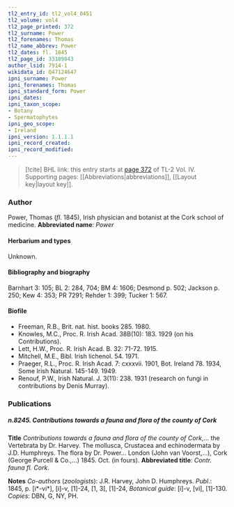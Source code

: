 ```yaml
---
tl2_entry_id: tl2_vol4_0451
tl2_volume: vol4
tl2_page_printed: 372
tl2_surname: Power
tl2_forenames: Thomas
tl2_name_abbrev: Power
tl2_dates: fl. 1845
tl2_page_id: 33189843
author_lsid: 7914-1
wikidata_id: Q47124647
ipni_surname: Power
ipni_forenames: Thomas
ipni_standard_form: Power
ipni_dates: 
ipni_taxon_scope: 
- Botany
- Spermatophytes
ipni_geo_scope: 
- Ireland
ipni_version: 1.1.1.1
ipni_record_created: 
ipni_record_modified:
---
```



> [!cite] BHL link: this entry starts at [page 372](https://www.biodiversitylibrary.org/page/33189843) of TL-2 Vol. IV.
> Supporting pages: [[Abbreviations|abbreviations]], [[Layout key|layout key]].

### Author

Power, Thomas (*fl*. 1845), Irish physician and botanist at the Cork school of medicine. 
**Abbreviated name**: *Power*

#### Herbarium and types

Unknown.

#### Bibliography and biography

Barnhart 3: 105; BL 2: 284, 704; BM 4: 1606; Desmond p. 502; Jackson p. 250; Kew 4: 353; PR 7291; Rehder 1: 399; Tucker 1: 567.

#### Biofile

- Freeman, R.B., Brit. nat. hist. books 285. 1980.
- Knowles, M.C., Proc. R. Irish Acad. 38B(10): 183. 1929 (on his Contributions).
- Lett, H.W., Proc. R. Irish Acad. B. 32: 71-72. 1915.
- Mitchell, M.E., Bibl. Irish lichenol. 54. 1971.
- Praeger, R.L., Proc. R. Irish Acad. 7: cxxxvii. 1901, Bot. Ireland 78. 1934, Some Irish Natural. 145-149. 1949.
- Renouf, P.W., Irish Natural. J. 3(11): 238. 1931 (research on fungi in contributions by Denis Murray).

### Publications

##### n.8245. Contributions towards a fauna and flora of the county of Cork

**Title**
*Contributions towards a fauna and flora of the county of Cork*,... the Vertebrata by Dr. Harvey. The mollusca, Crustacea and echinodermata by J.D. Humphreys. The flora by Dr. Power... London (John van Voorst,...), Cork (George Purcell & Co.,...) 1845. Oct. (in fours).
**Abbreviated title**: *Contr. fauna fl. Cork*.

**Notes**
*Co-authors* (*zoologists*): J.R. Harvey, John D. Humphreys.
*Publ*.: 1845, p. \[i\*-vi\*\], \[i\]-v, \[1\]-24, \[1, 3\], \[1\]-24, *Botanical guide*: \[i\]-v, \[vi\], \[1\]-130.
*Copies*: DBN, G, NY, PH.

